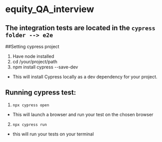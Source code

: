 # equity_QA_interview
## The integration tests are located in the `cypress folder --> e2e`

##Setting cypress project

1. Have node installed
2. cd /your/project/path
3. npm install cypress --save-dev
- This will install Cypress locally as a dev dependency for your project.

## Running cypress test:
1. `npx cypress open` 
- This will launch a browser and run your test on the chosen browser
2. `npx cypress run`
- this will run your tests on your terminal
